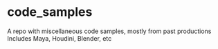 # code_samples
A repo with miscellaneous code samples, mostly from past productions
Includes Maya, Houdini, Blender, etc
